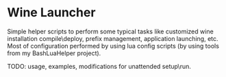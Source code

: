 # Wine Launcher

Simple helper scripts to perform some typical tasks like customized wine installation compile\deploy, prefix management, application launching, etc.
Most of configuration performed by using lua config scripts (by using tools from my BashLuaHelper project).

TODO: usage, examples, modifications for unattended setup\run.

